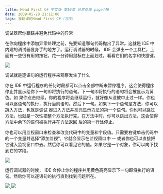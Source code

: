 ```yaml
---
title: Head First C# 中文版 第10章 异常处理 page449
date: 2009-05-28 21:11:00
tags: 我翻译的Head First C#（习作）
---
```

调试器帮你跟踪并避免代码中的异常

  

在你向程序中添加异常处理之前，先要知道哪句代码抛出了异常。这就是  IDE  中内建的调试器显身手的地方了。运行调试器的时候，  IDE
会弹出一个工具栏，上面有一些很有用的按钮。花一分钟用鼠标在上面划过，看看它们的名字和快捷键。

  

![](http://student.csdn.net/attachment/200905/28/39098_1243516382zRLW.jpg)

调试就是逐语句的运行程序来观察发生了什么

  

你在  IDE  中运行程序的任何时段都可以点击全部中断来暂停程序。这会使得程序停止并显示给你下一句即将执行的语句。下一句即将执行的语句将会被显示为黄色。如
果你点击继续，你的程序将会继续运行，就好像从没被中止过一样。你也可以逐语句的执行，执行当前语句，然后下一句。如果下一个语句是方法，你可以跳入方法，也就是调试
器进入方法并高亮显示方法的第一个语句。你也可以跳过方法，也就是一次性把整个方法执行完。在方法中时，你可以跳出方法，这会使得方法中余下的语句被执行并在方法返回
后的第一行处停止。

  

你也可以用监视窗口来检查和改变代码中的变量和字段值。只需要右键单击代码中的一个变量并选择“添加监视”，它就会显示在监视窗口中  \--
或者你也可以直接把它键入监视窗口中去。然后你可以看见它的值。如果它是一个对象，你可以向下找到它的字段。

  

![](http://student.csdn.net/attachment/200905/28/39098_1243516382lim4.jpg)

运行调试器的时候，  IDE  会停止你的程序并用黄色高亮显示下一句即将执行的语句。然后你可以逐语句的执行直到找到问题所在。



[ ![](https://profile.csdnimg.cn/5/2/5/3_cuipengfei1)
![](https://g.csdnimg.cn/static/user-reg-year/1x/11.png)
](https://blog.csdn.net/cuipengfei1)





